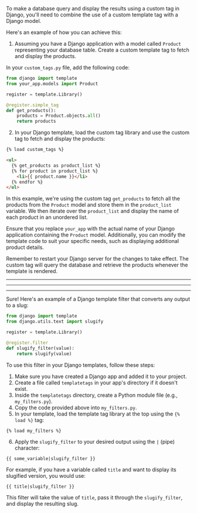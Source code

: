 To make a database query and display the results using a custom tag in Django, you'll need to combine the use of a custom template tag with a Django model.

Here's an example of how you can achieve this:

1. Assuming you have a Django application with a model called `Product` representing your database table. Create a custom template tag to fetch and display the products.

In your `custom_tags.py` file, add the following code:

```python
from django import template
from your_app.models import Product

register = template.Library()

@register.simple_tag
def get_products():
    products = Product.objects.all()
    return products
```

2. In your Django template, load the custom tag library and use the custom tag to fetch and display the products:

```html
{% load custom_tags %}

<ul>
  {% get_products as product_list %}
  {% for product in product_list %}
    <li>{{ product.name }}</li>
  {% endfor %}
</ul>
```

In this example, we're using the custom tag `get_products` to fetch all the products from the `Product` model and store them in the `product_list` variable. We then iterate over the `product_list` and display the name of each product in an unordered list.

Ensure that you replace `your_app` with the actual name of your Django application containing the `Product` model. Additionally, you can modify the template code to suit your specific needs, such as displaying additional product details.

Remember to restart your Django server for the changes to take effect. The custom tag will query the database and retrieve the products whenever the template is rendered.

--------
----------
---------

Sure! Here's an example of a Django template filter that converts any output to a slug:

```python
from django import template
from django.utils.text import slugify

register = template.Library()

@register.filter
def slugify_filter(value):
    return slugify(value)

```

To use this filter in your Django templates, follow these steps:

1. Make sure you have created a Django app and added it to your project.
2. Create a file called `templatetags` in your app's directory if it doesn't exist.
3. Inside the `templatetags` directory, create a Python module file (e.g., `my_filters.py`).
4. Copy the code provided above into `my_filters.py`.
5. In your template, load the template tag library at the top using the `{% load %}` tag:

```django
{% load my_filters %}
```

6. Apply the `slugify_filter` to your desired output using the `|` (pipe) character:

```django
{{ some_variable|slugify_filter }}
```

For example, if you have a variable called `title` and want to display its slugified version, you would use:

```django
{{ title|slugify_filter }}
```

This filter will take the value of `title`, pass it through the `slugify_filter`, and display the resulting slug.
